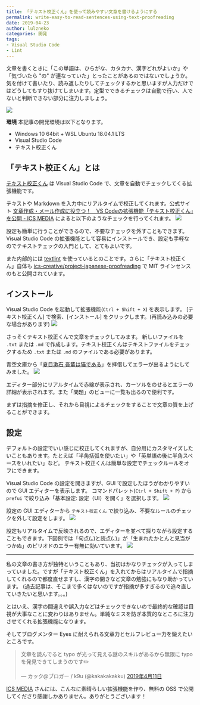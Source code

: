 ```yaml
---
title: 「テキスト校正くん」を使って読みやすい文章を書けるようにする
permalink: write-easy-to-read-sentences-using-text-proofreading
date: 2019-04-23
author: lulzneko
categories: 開発
tags:
- Visual Studio Code
- Lint
---
```


文章を書くときに「この単語は、ひらがな、カタカナ、漢字どれがよいか」や「気づいたら "の" が連なっていた」とったことがあるのではないでしょうか。
気を付けて書いたり、読み返したりしてチェックするかと思いますが人力だけではどうしてもすり抜けてしまいます。定型でできるチェックは自動で行い、人でないと判断できない部分に注力しましょう。

![](/articles/assets/lulzneko/develop/lint/textlint/textlint.jpg)


**環境**
本記事の開発環境は以下となります。
- Windows 10 64bit + WSL Ubuntu 18.04.1 LTS
- Visual Studio Code
- テキスト校正くん


## 「テキスト校正くん」とは
[テキスト校正くん](https://marketplace.visualstudio.com/items?itemName=ICS.japanese-proofreading) は Visual Studio Code で、文章を自動でチェックしてくる拡張機能です。

テキストや Markdown を入力中にリアルタイムで校正してくれます。公式サイト [文章作成・メール作成に役立つ！　VS Codeの拡張機能「テキスト校正くん」を公開 - ICS MEDIA](https://ics.media/entry/18859/) によると以下のようなチェックを行ってくれます。
![](/articles/assets/lulzneko/develop/lint/textlint/06.png)

設定も簡単に行うことができるので、不要なチェックを外すこともできます。Visual Studio Code の拡張機能として容易にインストールでき、設定も手軽なのでテキストチェックの入門として、とてもよいです。

また内部的には [textlint](https://textlint.github.io/) を使っているとのことです。さらに「テキスト校正くん」自体も [ics-creative/project-japanese-proofreading](https://github.com/ics-creative/project-japanese-proofreading) で MIT ラインセンスのもと公開されています。


## インストール
Visual Studio Code を起動して拡張機能(`Ctrl + Shift + X`) を表示します。
[テキスト校正くん] で検索、[インストール] をクリックします。(再読み込みの必要な場合があります)
![](/articles/assets/lulzneko/develop/lint/textlint/01.png)

さっそくテキスト校正くんで文章をチェックしてみます。
新しいファイルを `.txt` または `.md` で作成します。テキスト校正くんはテキストファイルをチェックするため `.txt` または `.md` のファイルである必要があります。

青空文庫から「[夏目漱石 吾輩は猫である](https://www.aozora.gr.jp/cards/000148/files/789_14547.html)」を拝借してエラーが出るようにしてみました。
![](/articles/assets/lulzneko/develop/lint/textlint/02.png)

エディター部分にリアルタイムで赤線が表示され、カーソルをのせるとエラーの詳細が表示されます。また「問題」のビューに一覧も出るので便利です。

まずは指摘を修正し、それから目視によるチェックをすることで文章の質を上げることができます。


## 設定
デフォルトの設定でいい感じに校正してくれますが、自分用にカスタマイズしたいこともあります。たとえば「半角括弧を使いたい」や「英単語の後に半角スペースをいれたい」など。
テキスト校正くんは簡単な設定でチェックルールをオフにできます。

Visual Studio Code の設定を開きますが、GUI で設定したほうがわかりやすいので GUI エディターを表示します。
コマンドパレット(`Ctrl + Shift + P`) から `prefui` で絞り込み「基本設定: 設定（UI）を開く」を選択します。
![](/articles/assets/lulzneko/develop/lint/textlint/03.png)

設定の GUI エディターから `テキスト校正くん` で絞り込み、不要なルールのチェックを外して設定をします。
![](/articles/assets/lulzneko/develop/lint/textlint/04.png)

設定もリアルタイムで反映されるので、エディターを並べて探りながら設定することもできます。下図例では「句点(。)と読点(、)」が「生まれたかとんと見当がつかぬ」のピリオドのエラー有無に効いています。
![](/articles/assets/lulzneko/develop/lint/textlint/05.png)



----

私の文章の書き方が独特ということもあり、当初はかなりチェックが入ってしまっていました。ですが「テキスト校正くん」を入れてからはリアルタイムで指摘してくれるので都度直せますし、漢字の開きなど文章の勉強にもなり助かっています。
(過去記事は、そこまで多くはないのですが指摘が多すぎるので追々直していきたいと思います。。。)

とはいえ、漢字の間違えや誤入力などはチェックできないので最終的な確認は目視が大事なことに変わりはありません。単純なミスを防ぎ本質的なところに注力させてくれる拡張機能になります。

そしてブログメンター Eyes に耐えられる文章力とセルフレビュー力を鍛えたいところです。
<blockquote class="twitter-tweet" data-lang="ja"><p lang="ja" dir="ltr">文章を読んでると typo が光って見える謎のスキルがあるから無限に typo を発見できてしまうのです✏️</p>&mdash; カック@ブロガー / k9u (@kakakakakku) <a href="https://twitter.com/kakakakakku/status/1116308395823255552?ref_src=twsrc%5Etfw">2019年4月11日</a></blockquote>
<script async src="https://platform.twitter.com/widgets.js" charset="utf-8"></script>

[ICS MEDIA](https://ics.media/) さんには、こんなに素晴らしい拡張機能を作り、無料の OSS で公開してくださり感謝しかありません。ありがとうございます！
